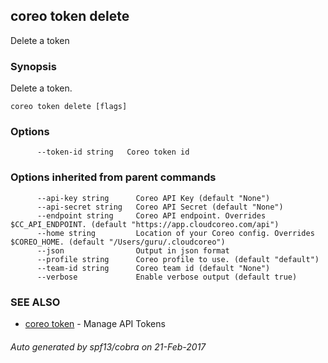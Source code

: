 ## coreo token delete

Delete a token

### Synopsis


Delete a token.

```
coreo token delete [flags]
```

### Options

```
      --token-id string   Coreo token id
```

### Options inherited from parent commands

```
      --api-key string      Coreo API Key (default "None")
      --api-secret string   Coreo API Secret (default "None")
      --endpoint string     Coreo API endpoint. Overrides $CC_API_ENDPOINT. (default "https://app.cloudcoreo.com/api")
      --home string         Location of your Coreo config. Overrides $COREO_HOME. (default "/Users/guru/.cloudcoreo")
      --json                Output in json format
      --profile string      Coreo profile to use. (default "default")
      --team-id string      Coreo team id (default "None")
      --verbose             Enable verbose output (default true)
```

### SEE ALSO
* [coreo token](coreo_token.md)	 - Manage API Tokens

###### Auto generated by spf13/cobra on 21-Feb-2017

